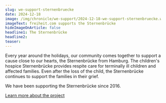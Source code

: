 ```yaml
---
slug: we-support-sternenbruecke
date: 2024-12-18
image: /img/chronicle/we-support/2024-12-18-we-support-sternenbruecke.webp
imageText: freiheit.com supports the Sternenbrücke
hideImageOnArticle: false
headline1: The Sternenbrücke
headline2:
teaser:
---
```


Every year around the holidays, our community comes together to support a cause close to our hearts, the Sternenbrücke from Hamburg. The children's hospice Sternenbrücke provides respite care for terminally ill children and affected families. Even after the loss of the child, the Sternenbrücke continues to support the families in their grief.

We have been supporting the Sternenbrücke since 2016.

[Learn more about the project](https://sternenbruecke.de/donate/index)

